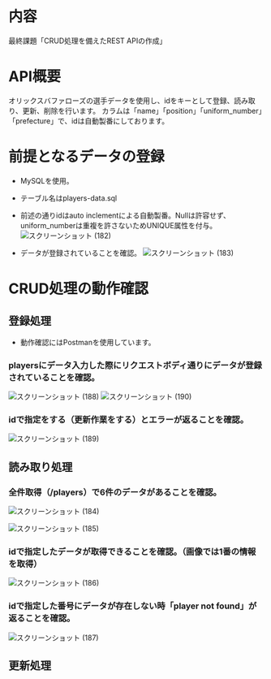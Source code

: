 # 内容
最終課題「CRUD処理を備えたREST APIの作成」

# API概要
オリックスバファローズの選手データを使用し、idをキーとして登録、読み取り、更新、削除を行います。
カラムは「name」「position」「uniform_number」「prefecture」で、idは自動製番にしております。

# 前提となるデータの登録
- MySQLを使用。
- テーブル名はplayers-data.sql
- 前述の通りidはauto inclementによる自動製番。Nullは許容せず、uniform_numberは重複を許さないためUNIQUE属性を付与。
![スクリーンショット (182)](https://github.com/user-attachments/assets/8ac695e4-5268-4ce2-9d21-2c18f948f341)

- データが登録されていることを確認。
![スクリーンショット (183)](https://github.com/user-attachments/assets/ff021f13-5cee-47d3-a83f-276d35750082)


# CRUD処理の動作確認
## 登録処理
- 動作確認にはPostmanを使用しています。
### playersにデータ入力した際にリクエストボディ通りにデータが登録されていることを確認。
![スクリーンショット (188)](https://github.com/user-attachments/assets/2c640a54-d40d-4043-9d26-725b141d618a)
![スクリーンショット (190)](https://github.com/user-attachments/assets/cc065182-6da2-4361-aae3-3a9195d3162b)

### idで指定をする（更新作業をする）とエラーが返ることを確認。
![スクリーンショット (189)](https://github.com/user-attachments/assets/014d0abf-e5bd-4f6c-bcf7-e5016f8d4d2f)


## 読み取り処理
### 全件取得（/players）で6件のデータがあることを確認。
![スクリーンショット (184)](https://github.com/user-attachments/assets/1190d862-8082-4c1c-992d-992bc767f499)

![スクリーンショット (185)](https://github.com/user-attachments/assets/845a7f8b-441a-4e12-8ce9-eec7acd702bc)

### idで指定したデータが取得できることを確認。（画像では1番の情報を取得）
![スクリーンショット (186)](https://github.com/user-attachments/assets/815c56ae-52f7-4045-9a18-46fb083d7d14)


### idで指定した番号にデータが存在しない時「player not found」が返ることを確認。
![スクリーンショット (187)](https://github.com/user-attachments/assets/113a746b-ea60-44e4-a82c-59eeff6e11a7)

## 更新処理
